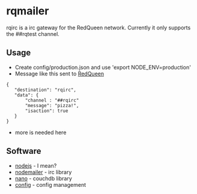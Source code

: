 # rqmailer
rqirc is a irc gateway for the RedQueen network.  Currently it only supports the ##rqtest channel.

## Usage
* Create config/production.json and use 'export NODE_ENV=production' 
* Message like this sent to [RedQueen](https://github.com/tylercrumpton/red-queen)
```
{
   "destination": "rqirc",
   "data": {
       "channel : "##rqirc"
       "message": "pizza!",
       "isaction": true
   }
}
```
* more is needed here

## Software
* [nodejs](https://nodejs.org/) - I mean?
* [nodemailer](https://github.com/martynsmith/node-irc) - irc library
* [nano](https://github.com/dscape/nano) - couchdb library
* [config](https://github.com/lorenwest/node-config) - config management 
